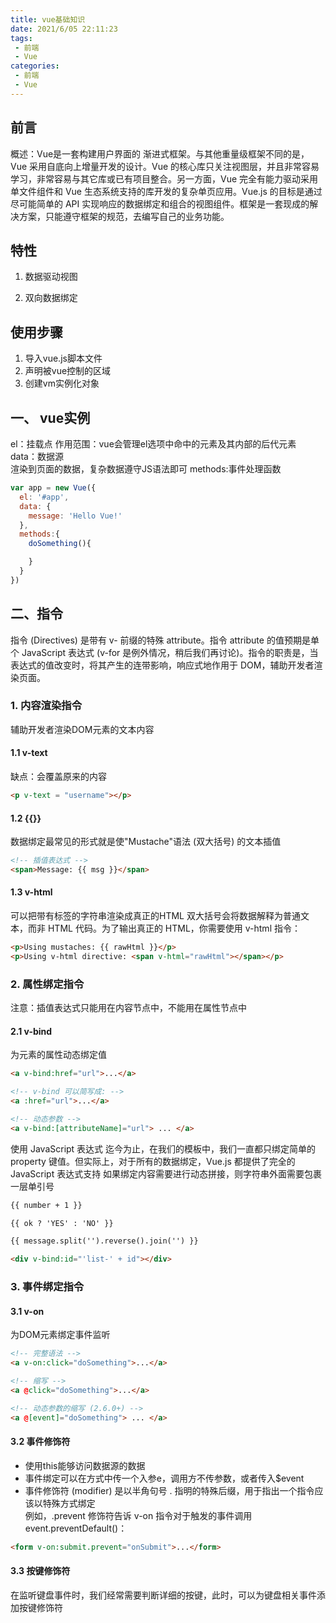 ```yaml
---
title: vue基础知识
date: 2021/6/05 22:11:23
tags: 
 - 前端
 - Vue
categories: 
 - 前端
 - Vue
---
```


## 前言

概述：Vue是一套构建用户界面的 渐进式框架。与其他重量级框架不同的是，Vue 采用自底向上增量开发的设计。Vue 的核心库只关注视图层，并且非常容易学习，非常容易与其它库或已有项目整合。另一方面，Vue 完全有能力驱动采用单文件组件和 Vue 生态系统支持的库开发的复杂单页应用。Vue.js 的目标是通过尽可能简单的 API 实现响应的数据绑定和组合的视图组件。框架是一套现成的解决方案，只能遵守框架的规范，去编写自己的业务功能。
<!-- more -->

## 特性

1. 数据驱动视图

2. 双向数据绑定

## 使用步骤

1. 导入vue.js脚本文件
2. 声明被vue控制的区域
3. 创建vm实例化对象

## 一、 vue实例

el：挂载点
作用范围：vue会管理el选项中命中的元素及其内部的后代元素
data：数据源  
渲染到页面的数据，复杂数据遵守JS语法即可
methods:事件处理函数

```js
var app = new Vue({
  el: '#app',
  data: {
    message: 'Hello Vue!'
  },
  methods:{
    doSomething(){

    }
  }
})
```

## 二、指令

指令 (Directives) 是带有 v- 前缀的特殊 attribute。指令 attribute 的值预期是单个 JavaScript 表达式 (v-for 是例外情况，稍后我们再讨论)。指令的职责是，当表达式的值改变时，将其产生的连带影响，响应式地作用于 DOM，辅助开发者渲染页面。

### 1. 内容渲染指令

辅助开发者渲染DOM元素的文本内容

#### 1.1 v-text

缺点：会覆盖原来的内容

```HTML
<p v-text = "username"></p>

```

#### 1.2 {{}}

数据绑定最常见的形式就是使"Mustache"语法 (双大括号) 的文本插值

```HTML
<!-- 插值表达式 -->
<span>Message: {{ msg }}</span> 
```

#### 1.3 v-html

可以把带有标签的字符串渲染成真正的HTML
双大括号会将数据解释为普通文本，而非 HTML 代码。为了输出真正的 HTML，你需要使用 v-html 指令：

```HTML
<p>Using mustaches: {{ rawHtml }}</p>
<p>Using v-html directive: <span v-html="rawHtml"></span></p>
```

### 2. 属性绑定指令

注意：插值表达式只能用在内容节点中，不能用在属性节点中

#### 2.1 v-bind

为元素的属性动态绑定值

```HTMl
<a v-bind:href="url">...</a>

<!-- v-bind 可以简写成: -->
<a :href="url">...</a>

<!-- 动态参数 -->
<a v-bind:[attributeName]="url"> ... </a>
```

使用 JavaScript 表达式
迄今为止，在我们的模板中，我们一直都只绑定简单的 property 键值。但实际上，对于所有的数据绑定，Vue.js 都提供了完全的 JavaScript 表达式支持
如果绑定内容需要进行动态拼接，则字符串外面需要包裹一层单引号

```HTML
{{ number + 1 }}

{{ ok ? 'YES' : 'NO' }}

{{ message.split('').reverse().join('') }}

<div v-bind:id="'list-' + id"></div>
```

### 3. 事件绑定指令

#### 3.1 v-on

为DOM元素绑定事件监听

```HTML
<!-- 完整语法 -->
<a v-on:click="doSomething">...</a>

<!-- 缩写 -->
<a @click="doSomething">...</a>

<!-- 动态参数的缩写 (2.6.0+) -->
<a @[event]="doSomething"> ... </a>
```

#### 3.2 事件修饰符

- 使用this能够访问数据源的数据
- 事件绑定可以在方式中传一个入参e，调用方不传参数，或者传入$event
- 事件修饰符 (modifier) 是以半角句号 . 指明的特殊后缀，用于指出一个指令应该以特殊方式绑定  
例如，.prevent 修饰符告诉 v-on 指令对于触发的事件调用 event.preventDefault()：

```HTML
<form v-on:submit.prevent="onSubmit">...</form>
```

#### 3.3 按键修饰符

在监听键盘事件时，我们经常需要判断详细的按键，此时，可以为键盘相关事件添加按键修饰符
